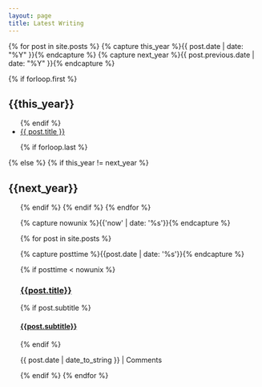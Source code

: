 ```yaml
---
layout: page
title: Latest Writing
---
```


{% for post in site.posts  %}
{% capture this_year %}{{ post.date | date: "%Y" }}{% endcapture %}
{% capture next_year %}{{ post.previous.date | date: "%Y" }}{% endcapture %}

{% if forloop.first %}
<h2 id="{{ this_year }}-ref">{{this_year}}</h2>
<ul>
{% endif %}

<li><a href="{{ post.url }}">{{ post.title }}</a></li>

{% if forloop.last %}
</ul>
{% else %}
    {% if this_year != next_year %}
    </ul>
    <h2 id="{{ next_year }}-ref">{{next_year}}</h2>
    <ul>
    {% endif %}
{% endif %}
{% endfor %}

{% capture nowunix %}{{'now' | date: '%s'}}{% endcapture %}

{% for post in site.posts %}

{% capture posttime %}{{post.date | date: '%s'}}{% endcapture %}

{% if posttime < nowunix %}

<div class="pv3">

<h3 class="mv0"><a class="no-underline tcblack" href="{{post.url}}">{{post.title}}</a></h3>

{% if post.subtitle %}

<h4 class="mv0 fw3"><a class="no-underline tcblack" href="{{post.url}}">{{post.subtitle}}</a></h4>

{% endif %}

<span class="f5 f6-s ttu black-20 pv3">{{ post.date | date_to_string }} | <span class="disqus-comment-count" data-disqus-url="http://tomcritchlow.com{{post.url}}">Comments</span> </span>

</div>

{% endif %}
{% endfor %}

<script id="dsq-count-scr" src="//tomcritchlow.disqus.com/count.js" async></script>
